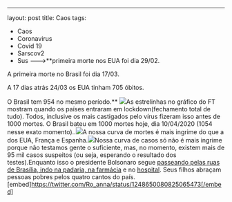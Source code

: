 ---
layout: post
title: Caos
tags:
- Caos
- Coronavirus
- Covid 19
- Sarscov2
- Sus
--->**primeira morte nos EUA foi dia 29/02.

A primeira morte no Brasil foi dia 17/03.

A 17 dias atrás 24/03 os EUA tinham 705 óbitos.

O Brasil tem 954 no mesmo período.**
![](https://cdn-images-1.medium.com/max/800/0*sklJTncRE-ZacLro.jpg)As estrelinhas no gráfico do FT mostram quando os países entraram em 
lockdown(fechamento total de tudo). Todos, inclusive os mais castigados pelo vírus fizeram isso antes de 1000 mortes. O Brasil bateu em 1000 mortes hoje, dia 10/04/2020 (1054 nesse exato momento)..![](https://cdn-images-1.medium.com/max/800/0*k7ausT_pfVNwznfF.jpg)A nossa curva de mortes é mais ingrime do que a dos EUA, França e Espanha.![](https://cdn-images-1.medium.com/max/800/0*Ajssbz_taPSENLR8.jpg)Nossa curva de casos só não é mais ingrime porque não testamos gente o suficiente, mas, no momento, existem mais de 95 mil casos suspeitos (ou seja, esperando o resultado dos testes).Enquanto isso o presidente Bolsonaro segue 
[passeando pelas ruas de Brasília, indo na padaria, na farmácia](https://t.umblr.com/redirect?z=https%3A%2F%2Fwww1.folha.uol.com.br%2Fpoder%2F2020%2F04%2Fbolsonaro-e-alvo-de-gritos-de-apoio-e-panelaco-em-novo-passeio-por-brasilia.shtml&t=MDM3YjJhMTAyNmQ4NmRhNTg1NDBlNjAwODYxMzNmNzgyNDBkMjdmYyxjM3pPeFhIbw%3D%3D&b=t%3AzgUqNmALhiFFXwBafYPBww&p=https%3A%2F%2Florismeissom.tumblr.com%2Fpost%2F615042061414121472%2Fcaos&m=0) e no 
[hospital](https://t.umblr.com/redirect?z=https%3A%2F%2Fnoticias.uol.com.br%2Fpolitica%2Fultimas-noticias%2F2020%2F04%2F10%2Ffora-da-agenda-bolsonaro-faz-visita-tecnica-a-hospital-das-forcas-armadas.htm&t=ZGYzMWI4ZTc1OTFlNzAzNTNiMjFjZGU5MzQ5MDgyMzMwZmUxN2QwMyxjM3pPeFhIbw%3D%3D&b=t%3AzgUqNmALhiFFXwBafYPBww&p=https%3A%2F%2Florismeissom.tumblr.com%2Fpost%2F615042061414121472%2Fcaos&m=0). Seus filhos abraçam pessoas pobres pelos quatro cantos do país.[embed]https://twitter.com/Ro_anna/status/1248650080825065473[/embed]
